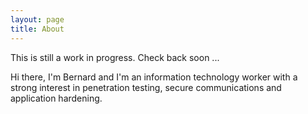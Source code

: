```yaml
---
layout: page
title: About
---
```


<p class="message">
	This is still a work in progress. Check back soon ... 
</p>

Hi  there, I'm Bernard and I'm an information technology worker with a strong interest in penetration testing, secure communications and application hardening. 


